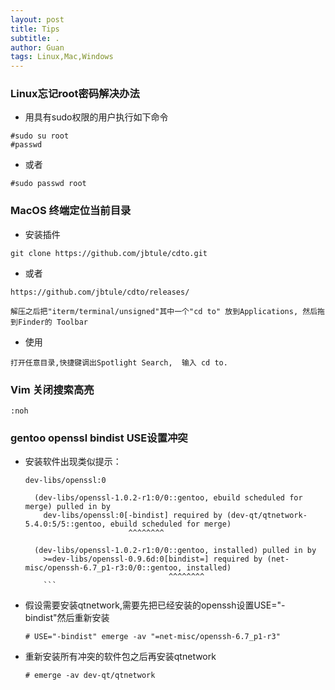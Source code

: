 ```yaml
---
layout: post
title: Tips
subtitle: .
author: Guan
tags: Linux,Mac,Windows
---
```


### Linux忘记root密码解决办法
- 用具有sudo权限的用户执行如下命令
```
#sudo su root
#passwd
```
- 或者
```
#sudo passwd root
```

### MacOS 终端定位当前目录
- 安装插件
```
git clone https://github.com/jbtule/cdto.git
```
- 或者 
```
https://github.com/jbtule/cdto/releases/
```

```
解压之后把"iterm/terminal/unsigned"其中一个"cd to" 放到Applications, 然后拖到Finder的 Toolbar
```

- 使用
```
打开任意目录,快捷键调出Spotlight Search,  输入 cd to.
```

### Vim 关闭搜索高亮
`:noh`

### gentoo openssl bindist USE设置冲突
- 安装软件出现类似提示：
    ```
    dev-libs/openssl:0

      (dev-libs/openssl-1.0.2-r1:0/0::gentoo, ebuild scheduled for merge) pulled in by
        dev-libs/openssl:0[-bindist] required by (dev-qt/qtnetwork-5.4.0:5/5::gentoo, ebuild scheduled for merge)
                           ^^^^^^^^                                                                                                                 

      (dev-libs/openssl-1.0.2-r1:0/0::gentoo, installed) pulled in by
        >=dev-libs/openssl-0.9.6d:0[bindist=] required by (net-misc/openssh-6.7_p1-r3:0/0::gentoo, installed)
                                    ^^^^^^^^          
        ```
- 假设需要安装qtnetwork,需要先把已经安装的openssh设置USE="-bindist"然后重新安装
    ```
    # USE="-bindist" emerge -av "=net-misc/openssh-6.7_p1-r3"
    ```
- 重新安装所有冲突的软件包之后再安装qtnetwork
    ```
    # emerge -av dev-qt/qtnetwork
    ```
